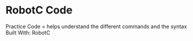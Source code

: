 # RobotC Code <br /> 
Practice Code = helps understand the different commands and the syntax
<br /> 
Built With: RobotC
